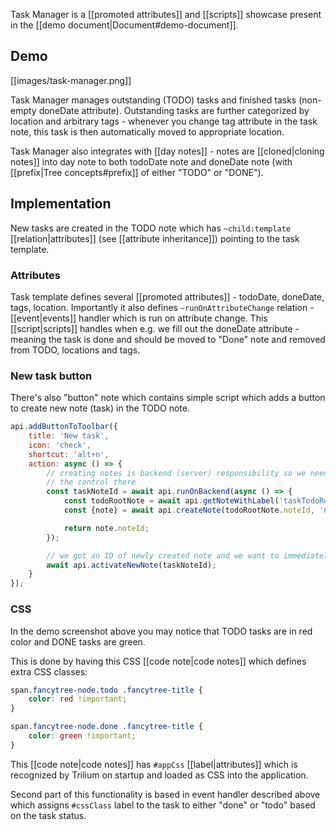 Task Manager is a [[promoted attributes]] and [[scripts]] showcase present in the [[demo document|Document#demo-document]].

## Demo
[[images/task-manager.png]]

Task Manager manages outstanding (TODO) tasks and finished tasks (non-empty doneDate attribute). Outstanding tasks are further categorized by location and arbitrary tags - whenever you change tag attribute in the task note, this task is then automatically moved to appropriate location.

Task Manager also integrates with [[day notes]] - notes are [[cloned|cloning notes]] into day note to both todoDate note and doneDate note (with [[prefix|Tree concepts#prefix]] of either "TODO" or "DONE").

## Implementation

New tasks are created in the TODO note which has `~child:template` [[relation|attributes]] (see [[attribute inheritance]]) pointing to the task template.

### Attributes

Task template defines several [[promoted attributes]] - todoDate, doneDate, tags, location. Importantly it also defines `~runOnAttributeChange` relation - [[event|events]] handler which is run on attribute change. This [[script|scripts]] handles when e.g. we fill out the doneDate attribute - meaning the task is done and should be moved to "Done" note and removed from TODO, locations and tags.

### New task button

There's also "button" note which contains simple script which adds a button to create new note (task) in the TODO note.

```javascript
api.addButtonToToolbar({
    title: 'New task',
    icon: 'check',
    shortcut: 'alt+n',
    action: async () => {
        // creating notes is backend (server) responsibility so we need to pass
        // the control there
        const taskNoteId = await api.runOnBackend(async () => {
            const todoRootNote = await api.getNoteWithLabel('taskTodoRoot');
            const {note} = await api.createNote(todoRootNote.noteId, 'new task', '');

            return note.noteId;
        });

        // we got an ID of newly created note and we want to immediatelly display it
        await api.activateNewNote(taskNoteId);
    }
});
```

### CSS

In the demo screenshot above you may notice that TODO tasks are in red color and DONE tasks are green.

This is done by having this CSS [[code note|code notes]] which defines extra CSS classes:

```CSS
span.fancytree-node.todo .fancytree-title {
    color: red !important;
}

span.fancytree-node.done .fancytree-title {
    color: green !important;
}
```

This [[code note|code notes]] has `#appCss` [[label|attributes]] which is recognized by Trilium on startup and loaded as CSS into the application.

Second part of this functionality is based in event handler described above which assigns `#cssClass` label to the task to either "done" or "todo" based on the task status.
